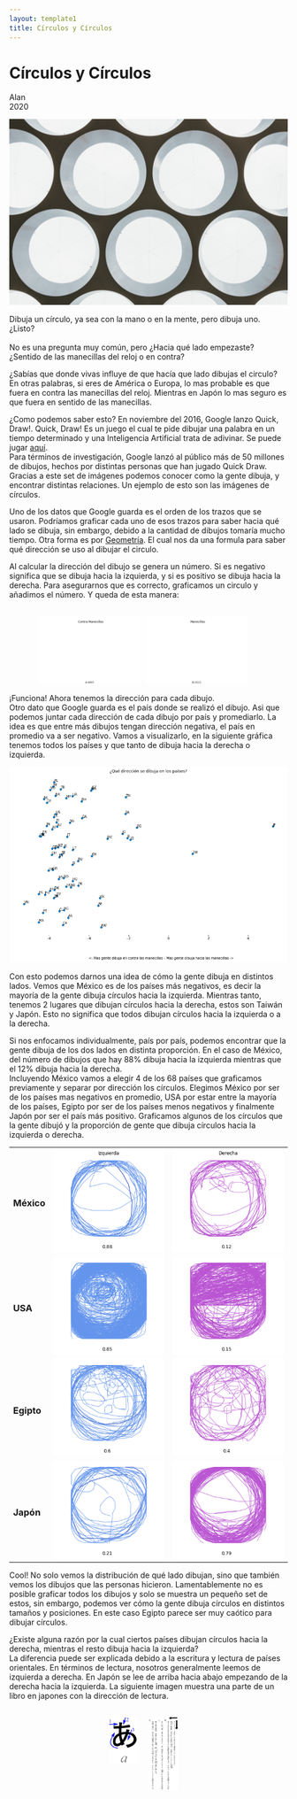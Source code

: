 ```yaml
---
layout: template1
title: Círculos y Círculos
---
```


Círculos y Círculos
================
Alan<br />
2020<br />
<div class="centerimgcontainer">
<img src="Draw/angela-compagnone-vGOFwjYdw2M-unsplash.jpg" alt style>
</div>
<p>Dibuja un círculo, ya sea con la mano o en la mente, pero dibuja uno. ¿Listo?<br /><br />
No es una pregunta muy común, pero ¿Hacia qué lado empezaste? ¿Sentido de las manecillas del reloj o en contra?<br /></p>
<p>¿Sabías que donde vivas influye de que hacía que lado dibujas el circulo? En otras palabras, si eres de América o Europa, lo mas probable es que fuera en contra las manecillas del reloj. Mientras en Japón lo mas seguro es que fuera en sentido de las manecillas.<br /></p>
<p>¿Como podemos saber esto? En noviembre del 2016, Google lanzo Quick, Draw!. Quick, Draw! Es un juego el cual te pide dibujar una palabra en un tiempo determinado y una Inteligencia Artificial trata de adivinar. Se puede jugar <a href='https://quickdraw.withgoogle.com/'>aquí</a>. <br />
Para términos de investigación, Google lanzó al público más de 50 millones de dibujos, hechos por distintas personas que han jugado Quick Draw. Gracias a este set de imágenes podemos conocer como la gente dibuja, y encontrar distintas relaciones. Un ejemplo de esto son las imágenes de círculos.</p>
<p>Uno de los datos que Google guarda es el orden de los trazos que se usaron. Podríamos graficar cada uno de esos trazos para saber hacia qué lado se dibuja, sin embargo, debido a la cantidad de dibujos tomaría mucho tiempo. Otra forma es por <a href="https://www.element84.com/blog/determining-the-winding-of-a-polygon-given-as-a-set-of-ordered-points">Geometría</a>. El cual nos da una formula para saber qué dirección se uso al dibujar el circulo.</p>
<p>Al calcular la dirección del dibujo se genera un número. Si es negativo significa que se dibuja hacia la izquierda, y si es positivo se dibuja hacia la derecha. Para asegurarnos que es correcto, graficamos un circulo y añadimos el número. Y queda de esta manera:</p>
<div style="display:flex; width: 75%; padding-right:20px; margin: 30px auto 0px;">
     <div style="flex:1;padding-right:5px;">
          <img src="Draw/Circle.gif">
     </div>
     <div style="flex:1;padding-left:5px;">
          <img src="Draw/Cirsent.gif">
     </div>
</div>
<p>¡Funciona! Ahora tenemos la dirección para cada dibujo. <br />
Otro dato que Google guarda es el país donde se realizó el dibujo. Asi que podemos juntar cada dirección de cada dibujo por país y promediarlo. La idea es que entre más dibujos tengan dirección negativa, el país en promedio va a ser negativo. Vamos a visualizarlo, en la siguiente gráfica tenemos todos los países y que tanto de dibuja hacia la derecha o izquierda.   </p>
<div class="bigcenterimgcontainer">
<img src="Draw/countries.png" alt style>
</div>

<p>Con esto podemos darnos una idea de cómo la gente dibuja en distintos lados. Vemos que México es de los países más negativos, es decir la mayoría de la gente dibuja círculos hacia la izquierda.  Mientras tanto, tenemos 2 lugares que dibujan círculos hacia la derecha, estos son Taiwán y Japón. Esto no significa que todos dibujan círculos hacia la izquierda o a la derecha.</p>
<p>Si nos enfocamos individualmente, país por país, podemos encontrar que la gente dibuja de los dos lados en distinta proporción. En el caso de México, del número de dibujos que hay 88% dibuja hacia la izquierda mientras que el 12% dibuja hacia la derecha.<br />
Incluyendo México vamos a elegir 4 de los 68 países que graficamos previamente y separar por dirección los círculos. Elegimos México por ser de los países mas negativos en promedio, USA por estar entre la mayoría de los países, Egipto por ser de los países menos negativos y finalmente Japón por ser el país más positivo. Graficamos algunos de los círculos que la gente dibujó y la proporción de gente que dibuja círculos hacia la izquierda o derecha.</p>
<table class="center">
     <tr>
          <td><h3>México</h3></td>
          <td><img src="Draw/mxizq.png"></td>
          <td><img src="Draw/mxder.png"></td>
     </tr>
     <tr>
          <td><h3>USA</h3></td>
          <td><img src="Draw/usizq.png"></td>
          <td><img src="Draw/usder.png"></td>
     </tr>
     <tr>
          <td><h3>Egipto</h3></td>
          <td><img src="Draw/egizq.png"></td>
          <td><img src="Draw/egder.png"></td>
     </tr>
     <tr>
          <td><h3>Japón</h3></td>
          <td><img src="Draw/jpizq.png"></td>
          <td><img src="Draw/jpder.png"></td>
     </tr>
</table>
<p>Cool! No solo vemos la distribución de qué lado dibujan, sino que también vemos los dibujos que las personas hicieron. Lamentablemente no es posible graficar todos los dibujos y solo se muestra un pequeño set de estos, sin embargo, podemos ver cómo la gente dibuja círculos en distintos tamaños y posiciones. En este caso Egipto parece ser muy caótico para dibujar círculos. </p>
<p>¿Existe alguna razón por la cual ciertos países dibujan círculos hacia la derecha, mientras el resto dibuja hacia la izquierda?<br />
La diferencia puede ser explicada debido a la escritura y lectura de países orientales. En términos de lectura, nosotros generalmente leemos de izquierda a derecha. En Japón se lee de arriba hacia abajo empezando de la derecha hacia la izquierda. La siguiente imagen muestra una parte de un libro en japones con la dirección de lectura.
</p>
<!-- <div class="smallcenterimgcontainer">
<img src="Draw/jplight.jpg" alt style>
</div> -->
<div style="display:flex; width: 25%; padding-right:20px; margin: 30px auto 0px;">
     <div style="flex:1;padding-right:5px;">
          <img src="Draw/ahir.jpg">
     </div>
     <div style="flex:1;padding-left:15px;">
          <img src="Draw/jplight.jpg">
     </div>
</div>







